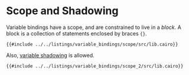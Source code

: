 # Scope and Shadowing

Variable bindings have a scope, and are constrained to live in a _block_. A
block is a collection of statements enclosed by braces `{}`.

```cairo,editable
{{#include ../../listings/variable_bindings/scope/src/lib.cairo}}
```

Also, [variable shadowing][variable-shadow] is allowed.

```cairo,editable
{{#include ../../listings/variable_bindings/scope_2/src/lib.cairo}}
```

[variable-shadow]: https://en.wikipedia.org/wiki/Variable_shadowing
